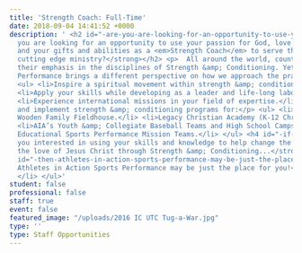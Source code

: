 ```yaml
---
title: 'Strength Coach: Full-Time'
date: 2018-09-04 14:41:52 +0000
description: ' <h2 id="-are-you-are-looking-for-an-opportunity-to-use-your-passion-for-god-love-of-sports-and-your-gifts-and-abilities-as-a-_strength-coach_-to-serve-the-lord-in-a-cutting-edge-ministry-"><strong>Are
  you are looking for an opportunity to use your passion for God, love of sports,
  and your gifts and abilities as a <em>Strength Coach</em> to serve the Lord in a
  cutting edge ministry?</strong></h2> <p>  All around the world, countries are increasing
  their emphasis in the disciplines of Strength &amp; Conditioning. Yet AIA Sports
  Performance brings a different perspective on how we approach the practice and profession.</p>
  <ul> <li>Inspire a spiritual movement within strength &amp; conditioning professionals.</li>
  <li>Apply your skills while developing as a leader and life-long laborer for Christ.</li>
  <li>Experience international missions in your field of expertise.</li> <li><p>Design
  and implement strength &amp; conditioning programs for:</p> <ul> <li>Future John
  Wooden Family Fieldhouse.</li> <li>Legacy Christian Academy (K-12 Christian School).</li>
  <li>AIA’s Youth &amp; Collegiate Baseball Teams and High School Camps.</li> <li>AIA’s
  Educational Sports Performance Mission Teams.</li> </ul> <h4 id="-if-you-interested-in-using-your-skills-and-knowledge-to-help-change-the-world-by-sharing-the-love-of-jesus-christ-through-strength-conditioning-"><strong>If
  you interested in using your skills and knowledge to help change the world by sharing
  the love of Jesus Christ through Strength &amp; Conditioning...</strong></h4> <h4
  id="-then-athletes-in-action-sports-performance-may-be-just-the-place-for-you-"><strong>Then,
  Athletes in Action Sports Performance may be just the place for you!</strong></h4>
  </li> </ul>'
student: false
professional: false
staff: true
event: false
featured_image: "/uploads/2016 IC UTC Tug-a-War.jpg"
type: ''
type: Staff Opportunities
---
```

